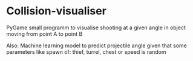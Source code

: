 # Collision-visualiser
PyGame small programm to visualise shooting at a given angle in object moving from point A to point B

Also: Machine learning model to predict projectile angle given that some parameters like spawn of: thief, turrel, chest or speed is random
